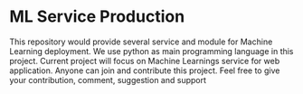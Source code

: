 # ML Service Production
This repository would provide several service and module for Machine Learning deployment. 
We use python as main programming language in this project.
Current project will focus on Machine Learnings service for web application. 
Anyone can join and contribute this project. Feel free to give your contribution, comment, suggestion and support  
